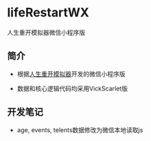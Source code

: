 # lifeRestartWX
人生重开模拟器微信小程序版

## 简介
- 根据[人生重开模拟器](https://github.com/VickScarlet/lifeRestart)开发的微信小程序版

- 数据和核心逻辑代码均采用VickScarlet版

## 开发笔记

- age, events, telents数据修改为微信本地读取js

